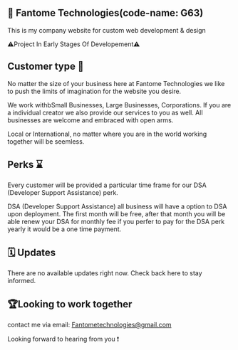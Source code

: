 ## 🌟 Fantome Technologies(code-name: G63)

This is my company website for custom web development & design

⚠️Project In Early Stages Of Developement⚠️

## Customer type 🔗

No matter the size of your business here at Fantome Technologies we like to push the limits of imagination for the website you desire.

We work withbSmall Businesses, Large Businesses, Corporations. If you are a individual creator we also provide our services to you as well. All businesses are welcome and embraced with open arms.

Local or International, no matter where you are in the world working together will be seemless.

## Perks ⌛

Every customer will be provided a particular time frame for our DSA (Developer Support Assistance) perk. 

DSA (Developer Support Assistance) all business will have a option to DSA upon deployment. The first month will be free, after that month you will be able renew your DSA for monthly fee if you perfer to pay for the DSA perk yearly it would be a one time payment.


## 🗓️ Updates 

There are no available updates right now. Check back here to stay informed. 

## 🏆Looking to work together 

contact me via email: Fantometechnologies@gmail.com

Looking forward to hearing from you ❗️